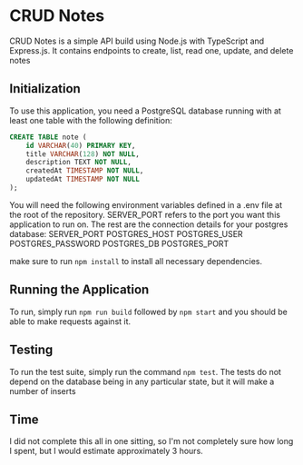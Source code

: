 # CRUD Notes

CRUD Notes is a simple API build using Node.js with TypeScript and Express.js. It contains endpoints to create, list, read one, update, and delete notes

## Initialization

To use this application, you need a PostgreSQL database running with at least one table with the following definition:
```sql
CREATE TABLE note (
	id VARCHAR(40) PRIMARY KEY,
	title VARCHAR(128) NOT NULL,
	description TEXT NOT NULL,
	createdAt TIMESTAMP NOT NULL,
	updatedAt TIMESTAMP NOT NULL
);
```
You will need the following environment variables defined in a .env file at the root of the repository. SERVER_PORT refers to the port you want this application to run on. The rest are the connection details for your postgres database:
SERVER_PORT
POSTGRES_HOST
POSTGRES_USER
POSTGRES_PASSWORD
POSTGRES_DB
POSTGRES_PORT

make sure to run `npm install` to install all necessary dependencies.

## Running the Application

To run, simply run `npm run build` followed by `npm start` and you should be able to make requests against it.

## Testing
To run the test suite, simply run the command `npm test`. The tests do not depend on the database being in any particular state, but it will make a number of inserts

## Time
I did not complete this all in one sitting, so I'm not completely sure how long I spent, but I would estimate approximately 3 hours.